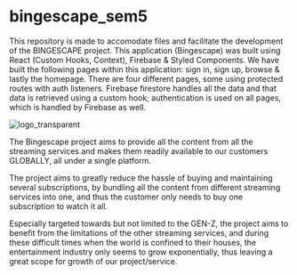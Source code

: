 # bingescape_sem5
This repository is made to accomodate files and facilitate the development of the BINGESCAPE project.
This application (Bingescape) was built using React (Custom Hooks, Context), Firebase & Styled Components. We have built the following pages within this application: sign in, sign up, browse & lastly the homepage. There are four different pages, some using protected routes with auth listeners. Firebase firestore handles all the data and that data is retrieved using a custom hook; authentication is used on all pages, which is handled by Firebase as well.

![logo_transparent](https://user-images.githubusercontent.com/56185794/142626835-ccc8cfc8-d684-4618-bdeb-b3a888a6553f.png)

The Bingescape project aims to provide all the content from all the streaming services and makes them readily available to our customers GLOBALLY, all under a single platform. 

The project aims to greatly reduce the hassle of buying and maintaining several subscriptions, by bundling all the content from different streaming services into one, and thus the customer only needs to buy one subscription to watch it all. 

Especially targeted towards but not limited to the GEN-Z, the project aims to benefit from the limitations of the other streaming services, and during these difficult times when the world is confined to their houses, the entertainment industry only seems to grow exponentially, thus leaving a great scope for growth of our project/service. 
